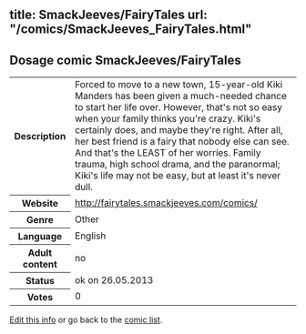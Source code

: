 title: SmackJeeves/FairyTales
url: "/comics/SmackJeeves_FairyTales.html"
---
Dosage comic SmackJeeves/FairyTales
-----------------------------------------

<p id="msg"></p>
<script type="text/javascript">
if (window.location.search === '?edit_info_mail=sent_ok') {
  var elem = document.getElementById("msg");
  elem.innerHTML = 'Edited information sucessfully sent for review, which is usually done daily. Thanks!';
  elem.className = 'ok';
}
</script>
<table class="comicinfo">
<tr>
<th>Description</th><td>Forced to move to a new town, 15-year-old Kiki Manders has been given a much-needed chance to start her life over. However, that's not so easy when your family thinks you're crazy. Kiki's certainly does, and maybe they're right. After all, her best friend is a fairy that nobody else can see. And that's the LEAST of her worries. Family trauma, high school drama, and the paranormal; Kiki's life may not be easy, but at least it's never dull.</td>
</tr>
<tr>
<th>Website</th><td><a href="http://fairytales.smackjeeves.com/comics/">http://fairytales.smackjeeves.com/comics/</a></td>
</tr>
<tr>
<th>Genre</th><td>Other</td>
</tr>
<tr>
<th>Language</th><td>English</td>
</tr>
<tr>
<th>Adult content</th><td>no</td>
</tr>
<tr>
<th>Status</th><td>ok on 26.05.2013</td>
</tr>
<tr>
<th>Votes</th><td>0</td>
</tr>
</table>

[Edit this info](SmackJeeves_FairyTales_edit.html) or go back to the [comic list](../comic-index.html).
